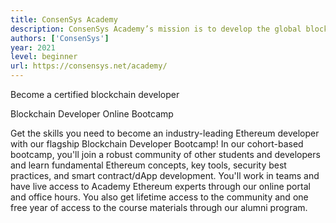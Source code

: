 ```yaml
---
title: ConsenSys Academy
description: ConsenSys Academy’s mission is to develop the global blockchain ecosystem by bridging the Ethereum knowledge gap, becoming a beacon for Ethereum education, and revolutionizing education through blockchain technology.
authors: ['ConsenSys']
year: 2021
level: beginner
url: https://consensys.net/academy/
---
```


Become a certified blockchain developer

Blockchain Developer Online Bootcamp

Get the skills you need to become an industry-leading Ethereum developer with our flagship Blockchain Developer Bootcamp! In our cohort-based bootcamp, you'll join a robust community of other students and developers and learn fundamental Ethereum concepts, key tools, security best practices, and smart contract/dApp development. You'll work in teams and have live access to Academy Ethereum experts through our online portal and office hours. You also get lifetime access to the community and one free year of access to the course materials through our alumni program.